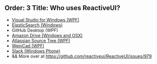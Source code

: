 Order: 3
Title: Who uses ReactiveUI?
---

- [Visual Studio for Windows (WPF)](https://github.com/github/visualstudio)
- [ElasticSearch (Windows)](https://www.elastic.co/blog/elasticsearch-windows-msi-installer-release)
- GitHub Desktop (WPF)
- [Amazon Drive (Windows and OSX)](https://twitter.com/GeoffreyHuntley/status/889350088203448320)
- [Atlassian Source Tree (WPF)](https://twitter.com/GeoffreyHuntley/status/912104322166439936)
- [WeinCad (WPF)](https://twitter.com/bradgonesurfing/status/907840082111016960)
- [Slack (Windows Phone)](https://twitter.com/ReactiveXUI/status/710276277618409475)
- && More over at https://github.com/reactiveui/ReactiveUI/issues/979
